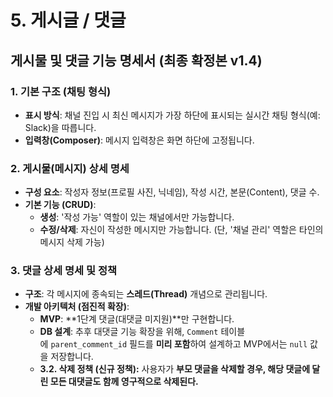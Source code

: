 # 5. 게시글 / 댓글

## 게시물 및 댓글 기능 명세서 (최종 확정본 v1.4)

### 1. 기본 구조 (채팅 형식)

- **표시 방식**: 채널 진입 시 최신 메시지가 가장 하단에 표시되는 실시간 채팅 형식(예: Slack)을 따릅니다.
- **입력창(Composer)**: 메시지 입력창은 화면 하단에 고정됩니다.

### 2. 게시물(메시지) 상세 명세

- **구성 요소**: 작성자 정보(프로필 사진, 닉네임), 작성 시간, 본문(Content), 댓글 수.
- **기본 기능 (CRUD)**:
    - **생성**: '작성 가능' 역할이 있는 채널에서만 가능합니다.
    - **수정/삭제**: 자신이 작성한 메시지만 가능합니다. (단, '채널 관리' 역할은 타인의 메시지 삭제 가능)

### 3. 댓글 상세 명세 및 정책

- **구조**: 각 메시지에 종속되는 **스레드(Thread)** 개념으로 관리됩니다.
- **개발 아키텍처 (점진적 확장)**:
    - **MVP**: **1단계 댓글(대댓글 미지원)**만 구현합니다.
    - **DB 설계**: 추후 대댓글 기능 확장을 위해, `Comment` 테이블에 `parent_comment_id` 필드를 **미리 포함**하여 설계하고 MVP에서는 `null` 값을 저장합니다.
    - **3.2. 삭제 정책 (신규 정책):** 사용자가 **부모 댓글을 삭제할 경우, 해당 댓글에 달린 모든 대댓글도 함께 영구적으로 삭제된다.**